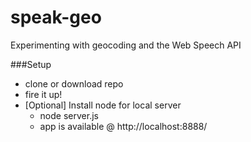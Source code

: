 # speak-geo
Experimenting with geocoding and the Web Speech API

###Setup
- clone or download repo
- fire it up!
- [Optional] Install node for local server
  - node server.js
  - app is available @ http://localhost:8888/
